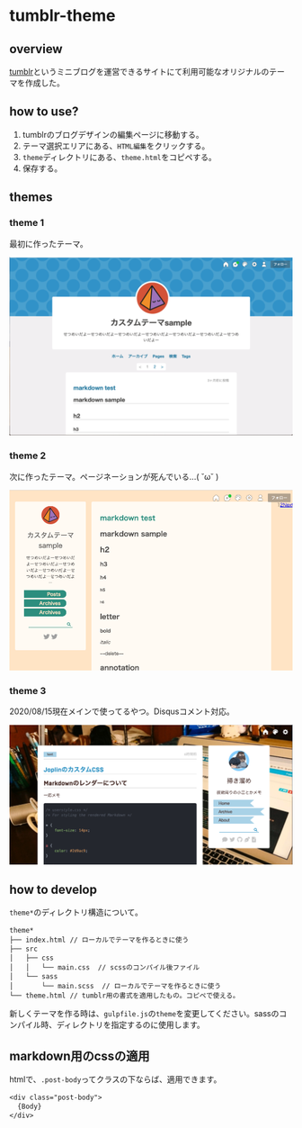 # tumblr-theme

## overview

[tumblr](https://www.tumblr.com/)というミニブログを運営できるサイトにて利用可能なオリジナルのテーマを作成した。

## how to use?

1. tumblrのブログデザインの編集ページに移動する。
1. テーマ選択エリアにある、`HTML編集`をクリックする。
2. `theme`ディレクトリにある、`theme.html`をコピペする。
3. 保存する。

## themes

### theme 1
最初に作ったテーマ。

![theme1](./images/theme1.png)

### theme 2
次に作ったテーマ。ページネーションが死んでいる...( ˘ω˘ )

![theme2](./images/theme2.png)

### theme 3
2020/08/15現在メインで使ってるやつ。Disqusコメント対応。

![theme3](./images/theme3.png)


## how to develop

`theme*`のディレクトリ構造について。

```
theme*
├── index.html // ローカルでテーマを作るときに使う
├── src
│   ├── css
│   │   └── main.css  // scssのコンパイル後ファイル
│   └── sass
│       └── main.scss  // ローカルでテーマを作るときに使う
└── theme.html // tumblr用の書式を適用したもの。コピペで使える。
```

新しくテーマを作る時は、`gulpfile.js`の`theme`を変更してください。sassのコンパイル時、ディレクトリを指定するのに使用します。

## markdown用のcssの適用
htmlで、`.post-body`ってクラスの下ならば、適用できます。

```
<div class="post-body">
  {Body}
</div>
```